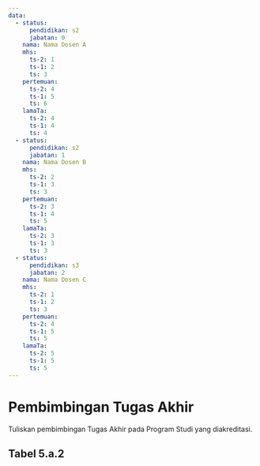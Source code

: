 ```yaml
---
data:
  - status:
      pendidikan: s2
      jabatan: 0
    nama: Nama Dosen A
    mhs:
      ts-2: 1
      ts-1: 2
      ts: 3
    pertemuan:
      ts-2: 4
      ts-1: 5
      ts: 6
    lamaTa:
      ts-2: 4
      ts-1: 4
      ts: 4
  - status:
      pendidikan: s2
      jabatan: 1
    nama: Nama Dosen B
    mhs:
      ts-2: 2
      ts-1: 3
      ts: 3
    pertemuan:
      ts-2: 3
      ts-1: 4
      ts: 5
    lamaTa:
      ts-2: 3
      ts-1: 3
      ts: 3
  - status:
      pendidikan: s3
      jabatan: 2
    nama: Nama Dosen C
    mhs:
      ts-2: 1
      ts-1: 2
      ts: 3
    pertemuan:
      ts-2: 4
      ts-1: 5
      ts: 5
    lamaTa:
      ts-2: 5
      ts-1: 5
      ts: 5
---
```


<script setup>
import { useData } from "vitepress"
import Tabel from '../components/tabel-5a2.vue'

const { frontmatter } = useData()
</script>

# Pembimbingan Tugas Akhir

Tuliskan pembimbingan Tugas Akhir pada Program Studi yang diakreditasi.

## Tabel 5.a.2

<Tabel :data="frontmatter.data" />
